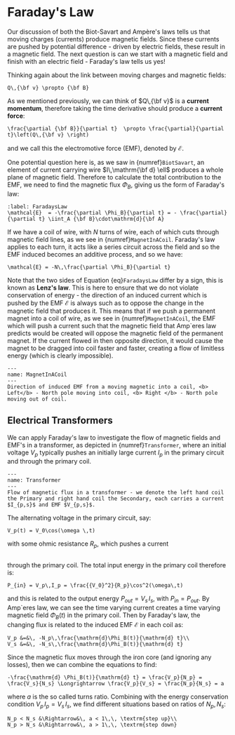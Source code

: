 # Faraday's Law
Our discussion of both the Biot-Savart and Ampère's laws tells us that moving charges (currents) produce magnetic fields.  Since these currents 
are pushed by potential difference - driven by electric fields, these result in a magnetic field.  The next question is can we start with a magnetic 
field and finish with an electric field - Faraday's law tells us yes!  

Thinking again about the link between moving charges and magnetic fields:
```{math}
Q\,{\bf v} \propto {\bf B}
```
As we mentioned previously, we can think of $Q\,{\bf v}$ is a <b>current momentum</b>, therefore taking the time derivative should produce a <b>current force</b>:
```{math}
\frac{\partial {\bf B}}{\partial t}  \propto \frac{\partial}{\partial t}\left(Q\,{\bf v} \right)
```
and we call this the electromotive force (EMF), denoted by $\mathcal{E}$.  

One potential question here is, as we saw in {numref}`BiotSavart`, an element of current carrying wire $I\,\mathrm{\bf d} \ell$ produces a whole plane of magnetic 
field.  Therefore to calculate the total contribution to the EMF, we need to find the magnetic flux $\Phi_B$, giving us the form of Faraday's law:
```{math}
:label: FaradaysLaw
\mathcal{E}  = -\frac{\partial \Phi_B}{\partial t} = - \frac{\partial}{\partial t} \iint_A {\bf B}\cdot\mathrm{d}{\bf A}
```

If we have a coil of wire, with $N$ turns of wire, each of which cuts through magnetic field lines, as we see in {numref}`MagnetInACoil`. 
Faraday's law applies to each turn, it acts like a series circuit across the field and so the EMF induced becomes an additive process, and so we have:
```{math}
\mathcal{E} = -N\,\frac{\partial \Phi_B}{\partial t}
```
Note that the two sides of Equation {eq}`FaradaysLaw` differ by a sign, this is known as <b>Lenz's law</b>.  This is here to ensure that we do not 
violate conservation of energy - the direction of an induced current which is pushed by the EMF $\mathcal{E}$ is always such as to oppose the change in the magnetic 
field that produces it.  This means that if we push a permanent magnet into a coil of wire, as we see in {numref}`MagnetInACoil`, the EMF which will push a 
current such that the magnetic field that Amp\`eres law predicts would be created will oppose the magnetic field of the permanent magnet.  If the current flowed in 
then opposite direction, it would cause the magnet to be dragged into coil faster and faster, creating a flow of limitless energy (which is clearly impossible).

```{figure} ../figures/MagnetInACoil1.png
---
name: MagnetInACoil
---
Direction of induced EMF from a moving magnetic into a coil, <b> Left</b> - North pole moving into coil, <b> Right </b> - North pole moving out of coil.
```

## Electrical Transformers
We can apply Faraday's law to investigate the flow of magnetic fields and EMF's in a transformer, as depicted in {numref}`Transformer`, where an initial 
voltage $V_p$ typically pushes an initially large current $I_p$ in the primary circuit and through the primary coil.
```{figure} ../figures/Transformer.png
---
name: Transformer
--- 
Flow of magnetic flux in a transformer - we denote the left hand coil the Primary and right hand coil the Secondary, each carries a current $I_{p,s}$ and EMF $V_{p,s}$.
```
The alternating voltage in the primary circuit, say:
```{math} 
V_p(t) = V_0\cos(\omega \,t)
``` 
with some ohmic resistance $R_p$, which pushes 
a current 
```{math} I_p = \frac{V_p}{R_p} = \frac{V_0}{R_p}\cos(\omega\,t) 
``` 
through the primary coil.  The total input energy in the primary coil therefore is: 
```{math} 
P_{in} = V_p\,I_p = \frac{{V_0}^2}{R_p}\cos^2(\omega\,t)
``` 
and this is related to the output energy $P_{out} = V_s\,I_s$, with $P_{in} = P_{out}$.  By Amp\`eres law, we can see the time varying current creates a 
time varying magnetic field $\Phi_B(t)$ in the primary coil.  Then by Faraday's law, the changing flux is related to the induced EMF $\mathcal{E}$ in each coil as:
```{math}
V_p &=&\, -N_p\,\frac{\mathrm{d}\Phi_B(t)}{\mathrm{d} t}\\
V_s &=&\, -N_s\,\frac{\mathrm{d}\Phi_B(t)}{\mathrm{d} t}
```
Since the magnetic flux moves through the iron core (and ignoring any losses), then we can combine the equations to find:
```{math}
-\frac{\mathrm{d} \Phi_B(t)}{\mathrm{d} t} = \frac{V_p}{N_p} = \frac{V_s}{N_s} \Longrightarrow \frac{V_p}{V_s} = \frac{N_p}{N_s} = a
```
where $a$ is the so called turns ratio.  Combining with the energy conservation condition $V_p\,I_p = V_s\,I_s$, we find different situations based on ratios of $N_p,\,N_s$:
```{math}
N_p < N_s &\Rightarrow&\, a < 1\,\, \textrm{step up}\\
N_p > N_s &\Rightarrow&\, a > 1\,\, \textrm{step down}
```

